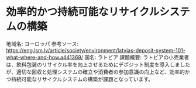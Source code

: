 # 効率的かつ持続可能なリサイクルシステムの構築

地域名: ヨーロッパ
参考ソース: https://eng.lsm.lv/article/society/environment/latvias-deposit-system-101-what-where-and-how.a441369/
国名: ラトビア
課題概要: ラトビアの小売業者は、飲料包装のリサイクル率を向上させるためにデポジット制度を導入しましたが、適切な回収と処理システムの確立や消費者の参加意識の向上など、効率的かつ持続可能なリサイクルシステムの構築が課題となっています。